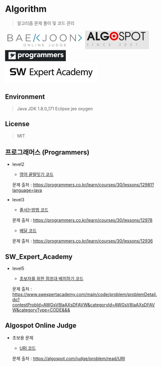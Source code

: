 # Algorithm

> 알고리즘 문제 풀이 및 코드 관리

![](Programming_site_img/BOJ.JPG)
![](Programming_site_img/Algospot.JPG)
![](Programming_site_img/programmers.JPG)
![](Programming_site_img/SW_Expert_Academy.JPG)

## Environment

> Java
> JDK 1.8.0_171
> Eclipse jee oxygen

## License

> MIT

## 프로그래머스 (Programmers)

  * level2

    - [영어 끝말잇기 코드](Programmers/level2/EndtoEnd.java)

    문제 출처 : <https://programmers.co.kr/learn/courses/30/lessons/12981?language=java>

  * level3

    - [줄서는방법 코드](Programmers/level3/LineRule.java)

    문제 출처 : <https://programmers.co.kr/learn/courses/30/lessons/12978>

    - [배달 코드](Programmers/level3/Delevery.java)

    문제 출처 : <https://programmers.co.kr/learn/courses/30/lessons/12936>

## SW_Expert_Academy

  * level5

    - [초보자를 위한 점프대 배치하기 코드](SW_Expert_Academy/level5/JumpEquipment.java)

    문제 출처 : <https://www.swexpertacademy.com/main/code/problem/problemDetail.do?contestProbId=AWGsV8IaAXsDFAVW&categoryId=AWGsV8IaAXsDFAVW&categoryType=CODE&&&>

## Algospot Online Judge

  * 초보용 문제

    - [URI 코드](Algospot/Beginner/URIDecoding.java)

    문제 출처 : <https://algospot.com/judge/problem/read/URI>

